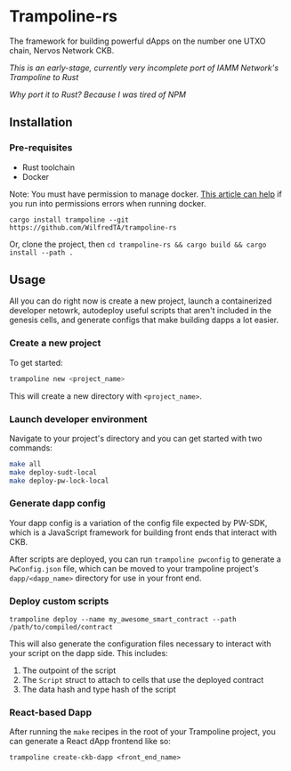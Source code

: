 # Trampoline-rs

The framework for building powerful dApps on the number one UTXO chain, Nervos Network CKB.

*This is an early-stage, currently very incomplete port of IAMM Network's Trampoline to Rust*

*Why port it to Rust? Because I was tired of NPM*

## Installation

### Pre-requisites
- Rust toolchain
- Docker

Note: You must have permission to manage docker. [This article can help](https://docs.docker.com/engine/install/linux-postinstall/) if you run into permissions errors
when running docker.

`cargo install trampoline --git https://github.com/WilfredTA/trampoline-rs`

Or, clone the project, then `cd trampoline-rs && cargo build && cargo install --path . `
## Usage
All you can do right now is create a new project, launch a containerized developer netowrk, autodeploy useful scripts
that aren't included in the genesis cells, and generate configs that make building dapps a lot easier.

### Create a new project
To get started:
```bash
trampoline new <project_name>
```

This will create a new directory with `<project_name>`.

### Launch developer environment
Navigate to your project's directory and you can get started with two commands:

```bash
make all
make deploy-sudt-local
make deploy-pw-lock-local
```

### Generate dapp config
Your dapp config is a variation of the config file expected by PW-SDK, which is a JavaScript framework for building front ends that interact with CKB.

After scripts are deployed, you can run `trampoline pwconfig` to generate a `PwConfig.json` file, which can be moved to your trampoline project's `dapp/<dapp_name>` directory for use in your front end.


### Deploy custom scripts

`trampoline deploy --name my_awesome_smart_contract --path /path/to/compiled/contract`

This will also generate the configuration files necessary to interact with your script on the dapp side. This includes:
1. The outpoint of the script
2. The `Script` struct to attach to cells that use the deployed contract
3. The data hash and type hash of the script



### React-based Dapp

After running the `make` recipes in the root of your Trampoline project, you can generate a React dApp frontend like so:

`trampoline create-ckb-dapp <front_end_name>`
